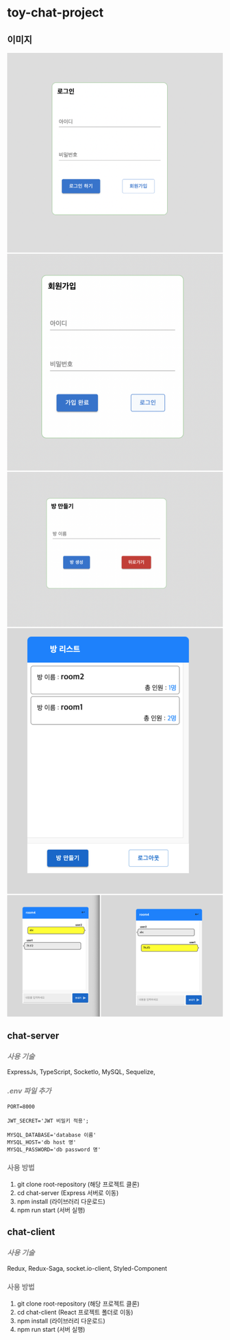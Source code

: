 # toy-chat-project

## 이미지

![로그인](./image-folder/login.png)
![회원가입](./image-folder/register.png)
![방 생성](./image-folder/createRoom.png)
![방 리스트](./image-folder/roomList.png)
![채팅방](./image-folder/chat.png)

## chat-server

### <span style="color:grey">_사용 기술_</span>

ExpressJs, TypeScript, SocketIo, MySQL, Sequelize,

### <span style="color:grey">_.env 파일 추가_</span>

```
PORT=8000

JWT_SECRET='JWT 비밀키 적용';

MYSQL_DATABASE='database 이름'
MYSQL_HOST='db host 명'
MYSQL_PASSWORD='db password 명'

```

### <span style="color:grey">사용 방법</span>

1. git clone root-repository (해당 프로젝트 클론)
2. cd chat-server (Express 서버로 이동)
3. npm install (라이브러리 다운로드)
4. npm run start (서버 실행)

## chat-client

### <span style="color:grey">_사용 기술_</span>

Redux, Redux-Saga, socket.io-client, Styled-Component

### <span style="color:grey">사용 방법</span>

1. git clone root-repository (해당 프로젝트 클론)
2. cd chat-client (React 프로젝트 폴더로 이동)
3. npm install (라이브러리 다운로드)
4. npm run start (서버 실행)
